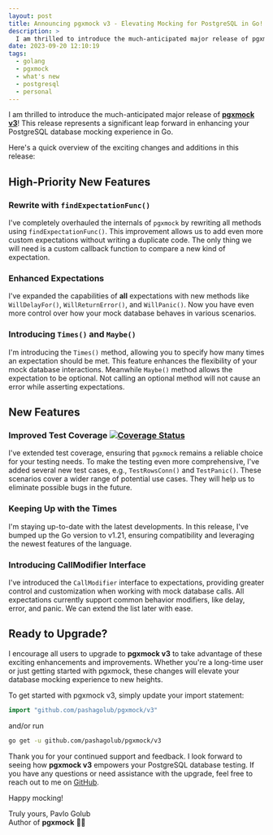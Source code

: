 ```yaml
---
layout: post
title: Announcing pgxmock v3 - Elevating Mocking for PostgreSQL in Go!
description: >
  I am thrilled to introduce the much-anticipated major release of pgxmock v3! This release represents a  significant leap forward in enhancing your PostgreSQL database mocking experience in Go.
date: 2023-09-20 12:10:19
tags:
  - golang
  - pgxmock
  - what's new
  - postgresql
  - personal
---
```


I am thrilled to introduce the much-anticipated major release of **[pgxmock v3](https://github.com/pashagolub/pgxmock/releases/tag/v3.0.0)**! This release represents a significant leap forward in enhancing your PostgreSQL database mocking experience in Go.

Here's a quick overview of the exciting changes and additions in this release:

## High-Priority New Features

### Rewrite with `findExpectationFunc()`

I've completely overhauled the internals of `pgxmock` by rewriting all methods using `findExpectationFunc()`. This improvement allows us to add even more custom expectations without writing a duplicate code. The only thing we will need is a custom callback function to compare a new kind of expectation.

### Enhanced Expectations

I've expanded the capabilities of **all** expectations with new methods like `WillDelayFor()`, `WillReturnError()`, and `WillPanic()`. Now you have even more control over how your mock database behaves in various scenarios.

### Introducing `Times()` and `Maybe()`

I'm introducing the `Times()` method, allowing you to specify how many times an expectation should be met. This feature enhances the flexibility of your mock database interactions. Meanwhile `Maybe()` method allows the expectation to be optional. Not calling an optional method will not cause an error while asserting expectations.

## New Features

### Improved Test Coverage [![Coverage Status](https://coveralls.io/repos/github/pashagolub/pgxmock/badge.svg?branch=master)](https://coveralls.io/github/pashagolub/pgxmock?branch=master)

I've extended test coverage, ensuring that `pgxmock` remains a reliable choice for your testing needs. To make the testing even more comprehensive, I've added several new test cases, e.g., `TestRowsConn()` and `TestPanic()`. These scenarios cover a wider range of potential use cases. They will help us to eliminate possible bugs in the future.

### Keeping Up with the Times

I'm staying up-to-date with the latest developments. In this release, I've bumped up the Go version to v1.21, ensuring compatibility and leveraging the newest features of the language.

### Introducing CallModifier Interface

I've introduced the `CallModifier` interface to expectations, providing greater control and customization when working with mock database calls. All expectations currently support common behavior modifiers, like delay, error, and panic. We can extend the list later with ease.

## Ready to Upgrade?

I encourage all users to upgrade to **pgxmock v3** to take advantage of these exciting enhancements and improvements. Whether you're a long-time user or just getting started with pgxmock, these changes will elevate your database mocking experience to new heights.

To get started with pgxmock v3, simply update your import statement:

```go
import "github.com/pashagolub/pgxmock/v3"
```

and/or run

```sh
go get -u github.com/pashagolub/pgxmock/v3
```

Thank you for your continued support and feedback. I look forward to seeing how **pgxmock v3** empowers your PostgreSQL database testing. If you have any questions or need assistance with the upgrade, feel free to reach out to me on [GitHub](https://github.com/pashagolub/pgxmock).

Happy mocking!

Truly yours,
Pavlo Golub  
Author of **pgxmock** 💙💛
